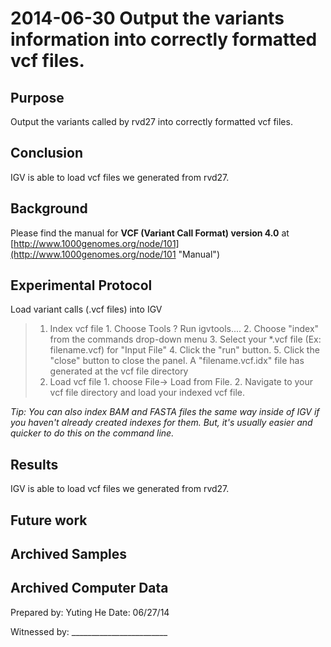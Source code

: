 2014-06-30 Output the variants information into correctly formatted vcf files. 
==============================

Purpose
------------
Output the variants called by rvd27 into correctly formatted vcf files. 

Conclusion
-----------
IGV is able to load vcf files we generated from rvd27.

Background
-----------
Please find the manual for **VCF (Variant Call Format) version 4.0** at [http://www.1000genomes.org/node/101](http://www.1000genomes.org/node/101 "Manual")

Experimental Protocol
-----------
Load variant calls (.vcf files) into IGV
>1. Index vcf file
	1. Choose Tools ? Run igvtools....
	2. Choose "index" from the commands drop-down menu
	3. Select your *.vcf file (Ex: filename.vcf) for "Input File"
	4. Click the "run" button.
	5. Click the "close" button to close the panel. A "filename.vcf.idx" file has generated at the vcf file directory
>2. Load vcf file
	1. choose File-> Load from File. 
	2. Navigate to your vcf file directory and load your indexed vcf file. 

*Tip: You can also index BAM and FASTA files the same way inside of IGV if you haven't already created indexes for them. But, it's usually easier and quicker to do this on the command line.*

Results
-----------
IGV is able to load vcf files we generated from rvd27.

Future work
------------------------

Archived Samples
-------------------------

Archived Computer Data
------------------------------


Prepared by: Yuting He     Date: 06/27/14


Witnessed by: ________________________
